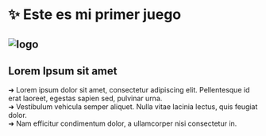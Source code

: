 # ✨ Este es mi primer juego  

![logo](https://github.com/abigailCode/Minesweeper/assets/153863899/96cd2ad8-08de-4bbf-a7b2-b42287434a8c)  
---  
## Lorem Ipsum sit amet
➜ Lorem ipsum dolor sit amet, consectetur adipiscing elit. Pellentesque id erat laoreet, egestas sapien sed, pulvinar urna.  
➜ Vestibulum vehicula semper aliquet. Nulla vitae lacinia lectus, quis feugiat dolor.   
➜ Nam efficitur condimentum dolor, a ullamcorper nisi consectetur in.